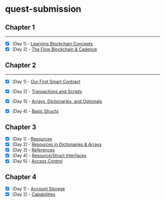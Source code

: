 # quest-submission

## Chapter 1

---

- [x] [Day 1] - [Learning Blockchain Concepts](https://github.com/karangorania/quest-submission/blob/main/chapter%201/day1.md)<br>
- [x] [Day 2] - [The Flow Blockchain & Cadence](https://github.com/karangorania/quest-submission/blob/main/chapter%201/day2.md)

## Chapter 2

---

- [x] [Day 1] - [Our First Smart Contract](https://github.com/karangorania/quest-submission/blob/main/chapter%202/day1.md)

- [x] [Day 2] - [Transactions and Scripts](https://github.com/karangorania/quest-submission/blob/main/chapter%202/day2.md)
- [x] [Day 3] - [Arrays, Dictionaries, and Optionals](https://github.com/karangorania/quest-submission/blob/main/chapter%202/day3.md)
- [x] [Day 4] - [Basic Structs](https://github.com/karangorania/quest-submission/blob/main/chapter%202/day4.md)

## Chapter 3

- [x] [Day 1] - [Resources](https://github.com/karangorania/quest-submission/blob/main/chapter%203/day1.md)
- [x] [Day 2] - [Resources in Dictionaries & Arrays](https://github.com/karangorania/quest-submission/blob/main/chapter%203/day2.md)
- [x] [Day 3] - [References](https://github.com/karangorania/quest-submission/blob/main/chapter%203/day3.md)
- [x] [Day 4] - [Resource/Struct Interfaces](https://github.com/karangorania/quest-submission/blob/main/chapter%203/day4.md)
- [x] [Day 5] - [Access Control](https://github.com/karangorania/quest-submission/blob/main/chapter%203/day5.md)

## Chapter 4

- [x] [Day 1] - [Account Storage](https://github.com/karangorania/quest-submission/blob/main/chapter%204/day1.md)
- [x] [Day 2] - [Capabilities](https://github.com/karangorania/quest-submission/blob/main/chapter%204/day2.md)
